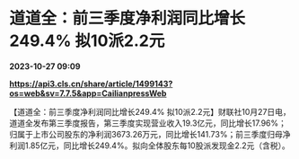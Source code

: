 # 道道全：前三季度净利润同比增长249.4% 拟10派2.2元

**2023-10-27 09:09**

**https://api3.cls.cn/share/article/1499143?os=web&sv=7.7.5&app=CailianpressWeb**

【道道全：前三季度净利润同比增长249.4% 拟10派2.2元】财联社10月27日电，道道全发布第三季度报告，第三季度实现营业收入19.3亿元，同比增长17.96%；归属于上市公司股东的净利润3673.26万元，同比增长141.73%；前三季度归母净利润1.85亿元，同比增长249.4%。拟向全体股东每10股派发现金2.2元（含税）。